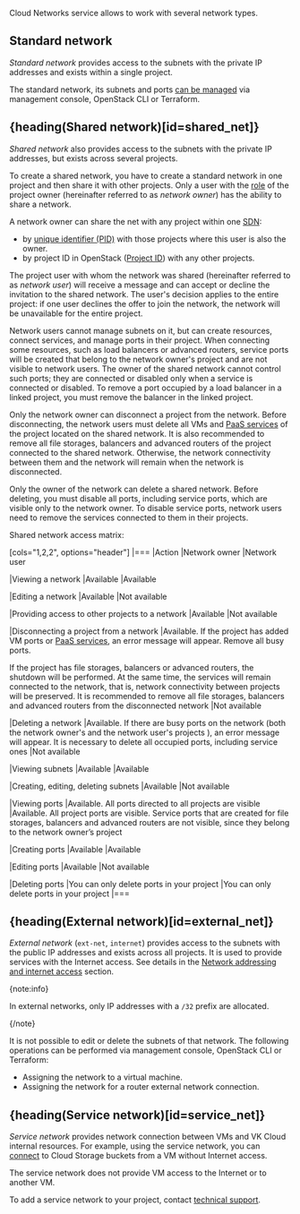 Cloud Networks service allows to work with several network types.

## Standard network

_Standard network_ provides access to the subnets with the private IP addresses and exists within a single project.

The standard network, its subnets and ports [can be managed](../../instructions) via management console, OpenStack CLI or Terraform.

## {heading(Shared network)[id=shared_net]}

_Shared network_ also provides access to the subnets with the private IP addresses, but exists across several projects.

To create a shared network, you have to create a standard network in one project and then share it with other projects. Only a user with the [role](/en/tools-for-using-services/account/concepts/rolesandpermissions) of the project owner (hereinafter referred to as _network owner_) has the ability to share a network.

A network owner can share the net with any project within one [SDN](../architecture#sdns_used):

- by [unique identifier (PID)](/en/tools-for-using-services/account/instructions/project-settings/manage#getting_project_id) with those projects where this user is also the owner.
- by project ID in OpenStack ([Project ID](/en/tools-for-using-services/api/rest-api/endpoints#getting_project_id)) with any other projects.

The project user with whom the network was shared (hereinafter referred to as _network user_) will receive a message and can accept or decline the invitation to the shared network. The user's decision applies to the entire project: if one user declines the offer to join the network, the network will be unavailable for the entire project.

Network users cannot manage subnets on it, but can create resources, connect services, and manage ports in their project. When connecting some resources, such as load balancers or advanced routers, service ports will be created that belong to the network owner's project and are not visible to network users. The owner of the shared network cannot control such ports; they are connected or disabled only when a service is connected or disabled. To remove a port occupied by a load balancer in a linked project, you must remove the balancer in the linked project.

Only the network owner can disconnect a project from the network. Before disconnecting, the network users must delete all VMs and [PaaS services](/en/intro/start/concepts/architecture) of the project located on the shared network. It is also recommended to remove all file storages, balancers and advanced routers of the project connected to the shared network. Otherwise, the network connectivity between them and the network will remain when the network is disconnected.

Only the owner of the network can delete a shared network. Before deleting, you must disable all ports, including service ports, which are visible only to the network owner. To disable service ports, network users need to remove the services connected to them in their projects.

Shared network access matrix:

[cols="1,2,2", options="header"]
|===
|Action
|Network owner
|Network user

|Viewing a network
|Available
|Available

|Editing a network
|Available
|Not available

|Providing access to other projects to a network
|Available
|Not available

|Disconnecting a project from a network
|Available. If the project has added VM ports or [PaaS services](/en/intro/start/concepts/architecture), an error message will appear. Remove all busy ports.

If the project has file storages, balancers or advanced routers, the shutdown will be performed. At the same time, the services will remain connected to the network, that is, network connectivity between projects will be preserved. It is recommended to remove all file storages, balancers and advanced routers from the disconnected network
|Not available

|Deleting a network
|Available. If there are busy ports on the network (both the network owner's and the network user's projects ), an error message will appear. It is necessary to delete all occupied ports, including service ones
|Not available

|Viewing subnets
|Available
|Available

|Creating, editing, deleting subnets
|Available
|Not available

|Viewing ports
|Available. All ports directed to all projects are visible
|Available. All project ports are visible. Service ports that are created for file storages, balancers and advanced routers are not visible, since they belong to the network owner’s project

|Creating ports
|Available
|Available

|Editing ports
|Available
|Not available

|Deleting ports
|You can only delete ports in your project
|You can only delete ports in your project
|===

## {heading(External network)[id=external_net]}

_External network_ (`ext-net`, `internet`) provides access to the subnets with the public IP addresses and exists across all projects. It is used to provide services with the Internet access. See details in the [Network addressing and internet access](../ips-and-inet) section.

{note:info}

In external networks, only IP addresses with a `/32` prefix are allocated.

{/note}

It is not possible to edit or delete the subnets of that network. The following operations can be performed via management console, OpenStack CLI or Terraform:

- Assigning the network to a virtual machine.
- Assigning the network for a router external network connection.

## {heading(Service network)[id=service_net]}

_Service network_ provides network connection between VMs and VK Cloud internal resources. For example, using the service network, you can [connect](/en/networks/vnet/how-to-guides/s3-service-net) to Cloud Storage buckets from a VM without Internet access.

The service network does not provide VM access to the Internet or to another VM.

To add a service network to your project, contact [technical support](mailto:support@mcs.mail.ru).
